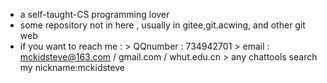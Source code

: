 - a self-taught-CS programming lover
- some repository not in here , usually in gitee,git.acwing, and other git web
- if you want to reach me :
      > QQnumber : 734942701
      > email : mckidsteve@163.com / gmail.com / whut.edu.cn
      > any chattools search my nickname:mckidsteve

<!---
mckidsteve/mckidsteve is a ✨ special ✨ repository because its `README.md` (this file) appears on your GitHub profile.
You can click the Preview link to take a look at your changes.
--->
